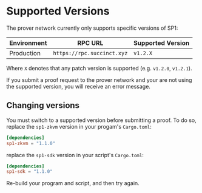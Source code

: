 # Supported Versions

The prover network currently only supports specific versions of SP1:

| Environment | RPC URL                    | Supported Version |
| ----------- | -------------------------- | ----------------- |
| Production  | `https://rpc.succinct.xyz` | `v1.2.X`          |

Where `X` denotes that any patch version is supported (e.g. `v1.2.0`, `v1.2.1`).

If you submit a proof request to the prover network and your are not using the supported version, you will receive an error message.

## Changing versions

You must switch to a supported version before submitting a proof. To do so, replace the `sp1-zkvm` version in your progam's `Cargo.toml`:

```toml
[dependencies]
sp1-zkvm = "1.1.0"
```

replace the `sp1-sdk` version in your script's `Cargo.toml`:

```toml
[dependencies]
sp1-sdk = "1.1.0"
```

Re-build your program and script, and then try again.
